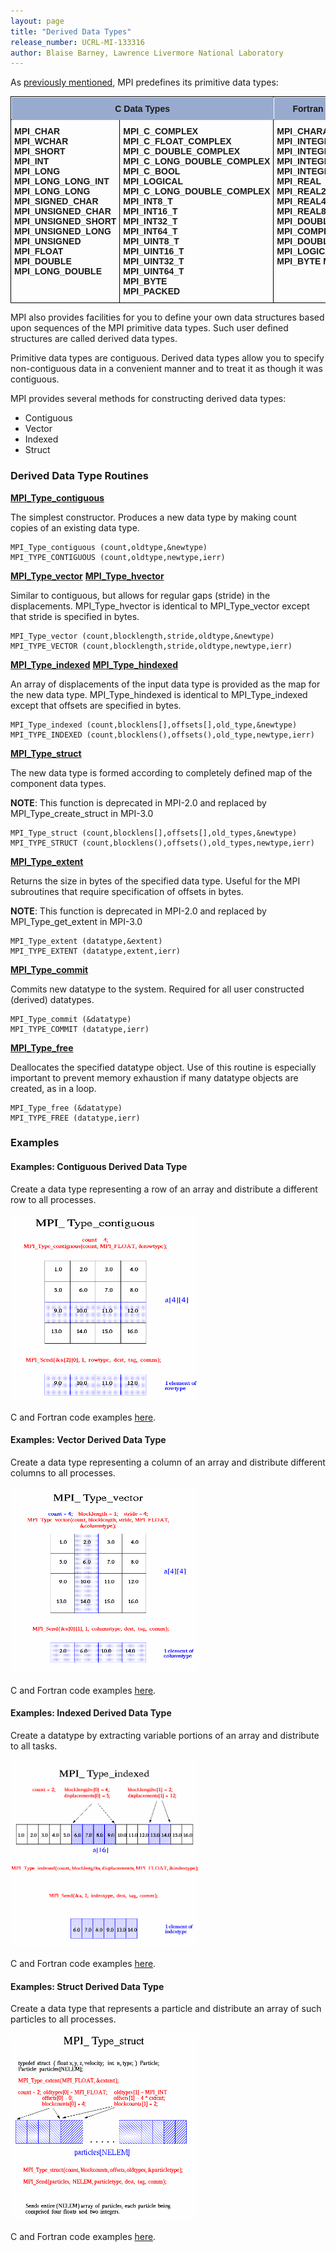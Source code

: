 ```yaml
---
layout: page
title: "Derived Data Types"
release_number: UCRL-MI-133316
author: Blaise Barney, Lawrence Livermore National Laboratory
---
```


As [previously mentioned](routine_args), MPI predefines its primitive data types:

<table style="border-collapse:collapse;border-spacing:0" class="tg"><thead><tr><th style="background-color:#98ABCE;border-color:black;border-style:solid;border-width:1px;font-family:Arial, sans-serif;font-size:14px;font-weight:bold;overflow:hidden;padding:10px 5px;position:-webkit-sticky;position:sticky;text-align:center;top:-1px;vertical-align:middle;will-change:transform;word-break:normal" colspan="2"><span style="background-color:#98ABCE">C Data Types</span></th><th style="background-color:#98ABCE;border-color:black;border-style:solid;border-width:1px;font-family:Arial, sans-serif;font-size:14px;font-weight:bold;overflow:hidden;padding:10px 5px;position:-webkit-sticky;position:sticky;text-align:center;top:-1px;vertical-align:middle;will-change:transform;word-break:normal"><span style="background-color:#98ABCE">Fortran Data Types</span></th></tr></thead><tbody><tr><td style="border-color:black;border-style:solid;border-width:1px;font-family:Arial, sans-serif;font-size:14px;font-weight:bold;overflow:hidden;padding:10px 5px;text-align:left;vertical-align:top;word-break:normal"><span style="font-weight:bold">MPI_CHAR </span><br><span style="font-weight:bold">MPI_WCHAR </span><br><span style="font-weight:bold">MPI_SHORT </span><br><span style="font-weight:bold">MPI_INT </span><br><span style="font-weight:bold">MPI_LONG </span><br><span style="font-weight:bold">MPI_LONG_LONG_INT  </span><br><span style="font-weight:bold">MPI_LONG_LONG	 	  </span><br><span style="font-weight:bold">MPI_SIGNED_CHAR </span><br><span style="font-weight:bold">MPI_UNSIGNED_CHAR </span><br><span style="font-weight:bold">MPI_UNSIGNED_SHORT </span><br><span style="font-weight:bold">MPI_UNSIGNED_LONG</span><br><span style="font-weight:bold">MPI_UNSIGNED </span><br><span style="font-weight:bold">MPI_FLOAT </span><br><span style="font-weight:bold">MPI_DOUBLE</span><br><span style="font-weight:bold">MPI_LONG_DOUBLE </span></td><td style="border-color:black;border-style:solid;border-width:1px;font-family:Arial, sans-serif;font-size:14px;font-weight:bold;overflow:hidden;padding:10px 5px;text-align:left;vertical-align:top;word-break:normal"><span style="font-weight:bold">MPI_C_COMPLEX </span><br><span style="font-weight:bold">MPI_C_FLOAT_COMPLEX </span><br><span style="font-weight:bold">MPI_C_DOUBLE_COMPLEX </span><br><span style="font-weight:bold">MPI_C_LONG_DOUBLE_COMPLEX	 	  </span><br><span style="font-weight:bold">MPI_C_BOOL </span><br><span style="font-weight:bold">MPI_LOGICAL </span><br><span style="font-weight:bold">MPI_C_LONG_DOUBLE_COMPLEX 	 </span><br><span style="font-weight:bold">MPI_INT8_T  </span><br><span style="font-weight:bold">MPI_INT16_T </span><br><span style="font-weight:bold">MPI_INT32_T </span><br><span style="font-weight:bold">MPI_INT64_T	 	  </span><br><span style="font-weight:bold">MPI_UINT8_T  </span><br><span style="font-weight:bold">MPI_UINT16_T  </span><br><span style="font-weight:bold">MPI_UINT32_T  </span><br><span style="font-weight:bold">MPI_UINT64_T </span><br><span style="font-weight:bold">MPI_BYTE </span><br><span style="font-weight:bold">MPI_PACKED </span></td><td style="border-color:black;border-style:solid;border-width:1px;font-family:Arial, sans-serif;font-size:14px;font-weight:bold;overflow:hidden;padding:10px 5px;text-align:left;vertical-align:top;word-break:normal"><span style="font-weight:bold">MPI_CHARACTER </span><br><span style="font-weight:bold">MPI_INTEGER </span><br><span style="font-weight:bold">MPI_INTEGER1  </span><br><span style="font-weight:bold">MPI_INTEGER2 </span><br><span style="font-weight:bold">MPI_INTEGER4 </span><br><span style="font-weight:bold">MPI_REAL </span><br><span style="font-weight:bold">MPI_REAL2  </span><br><span style="font-weight:bold">MPI_REAL4 </span><br><span style="font-weight:bold">MPI_REAL8 </span><br><span style="font-weight:bold">MPI_DOUBLE_PRECISION </span><br><span style="font-weight:bold">MPI_COMPLEX </span><br><span style="font-weight:bold">MPI_DOUBLE_COMPLEX </span><br><span style="font-weight:bold">MPI_LOGICAL </span><br><span style="font-weight:bold">MPI_BYTE MPI_PACKED</span></td></tr></tbody></table>

MPI also provides facilities for you to define your own data structures based upon sequences of the MPI primitive data types. Such user defined structures are called derived data types.

Primitive data types are contiguous. Derived data types allow you to specify non-contiguous data in a convenient manner and to treat it as though it was contiguous.

MPI provides several methods for constructing derived data types:
* Contiguous
* Vector
* Indexed
* Struct

### Derived Data Type Routines

[**MPI_Type_contiguous**](derived_data_types/MPI_Type_contiguous.txt)

The simplest constructor. Produces a new data type by making count copies of an existing data type.

```
MPI_Type_contiguous (count,oldtype,&newtype) 
MPI_TYPE_CONTIGUOUS (count,oldtype,newtype,ierr)
```

[**MPI_Type_vector**](derived_data_types/MPI_Type_vector.txt)
[**MPI_Type_hvector**](derived_data_types/MPI_Type_hvector.txt)

Similar to contiguous, but allows for regular gaps (stride) in the displacements. MPI_Type_hvector is identical to MPI_Type_vector except that stride is specified in bytes.

```
MPI_Type_vector (count,blocklength,stride,oldtype,&newtype)
MPI_TYPE_VECTOR (count,blocklength,stride,oldtype,newtype,ierr)
```

[**MPI_Type_indexed**](derived_data_types/MPI_Type_indexed.txt) 
[**MPI_Type_hindexed**](derived_data_types/MPI_Type_hindexed.txt) 

An array of displacements of the input data type is provided as the map for the new data type. MPI_Type_hindexed is identical to MPI_Type_indexed except that offsets are specified in bytes.

```
MPI_Type_indexed (count,blocklens[],offsets[],old_type,&newtype)
MPI_TYPE_INDEXED (count,blocklens(),offsets(),old_type,newtype,ierr)
```

[**MPI_Type_struct**](derived_data_types/MPI_Type_struct.txt)

The new data type is formed according to completely defined map of the component data types. 

**NOTE**: This function is deprecated in MPI-2.0 and replaced by MPI_Type_create_struct in MPI-3.0

```
MPI_Type_struct (count,blocklens[],offsets[],old_types,&newtype)
MPI_TYPE_STRUCT (count,blocklens(),offsets(),old_types,newtype,ierr)
```

[**MPI_Type_extent**](derived_data_types/MPI_Type_extent.txt)

Returns the size in bytes of the specified data type. Useful for the MPI subroutines that require specification of offsets in bytes. 

**NOTE**: This function is deprecated in MPI-2.0 and replaced by MPI_Type_get_extent in MPI-3.0

```
MPI_Type_extent (datatype,&extent)
MPI_TYPE_EXTENT (datatype,extent,ierr)
```

[**MPI_Type_commit**](derived_data_types/MPI_Type_commit.txt)

Commits new datatype to the system. Required for all user constructed (derived) datatypes.

```
MPI_Type_commit (&datatype)
MPI_TYPE_COMMIT (datatype,ierr)
```

[**MPI_Type_free**](derived_data_types/MPI_Type_free.txt)

Deallocates the specified datatype object. Use of this routine is especially important to prevent memory exhaustion if many datatype objects are created, as in a loop.

```
MPI_Type_free (&datatype)
MPI_TYPE_FREE (datatype,ierr)
```

### Examples

#### Examples: Contiguous Derived Data Type

Create a data type representing a row of an array and distribute a different row to all processes. 

<img src="derived_data_types/images/MPI_Type_contiguous.gif" width="300" height="300">

C and Fortran code examples [here]().

#### Examples: Vector Derived Data Type

Create a data type representing a column of an array and distribute different columns to all processes. 

<img src="derived_data_types/images/MPI_Type_vector.gif" width="300" height="300">

C and Fortran code examples [here]().

#### Examples: Indexed Derived Data Type

Create a datatype by extracting variable portions of an array and distribute to all tasks. 

<img src="derived_data_types/images/MPI_Type_indexed.gif" width="300" height="300">

C and Fortran code examples [here]().

#### Examples: Struct Derived Data Type

Create a data type that represents a particle and distribute an array of such particles to all processes. 

<img src="derived_data_types/images/MPI_Type_struct.gif" width="300" height="300">

C and Fortran code examples [here](derived_data_types/struct_examples).
